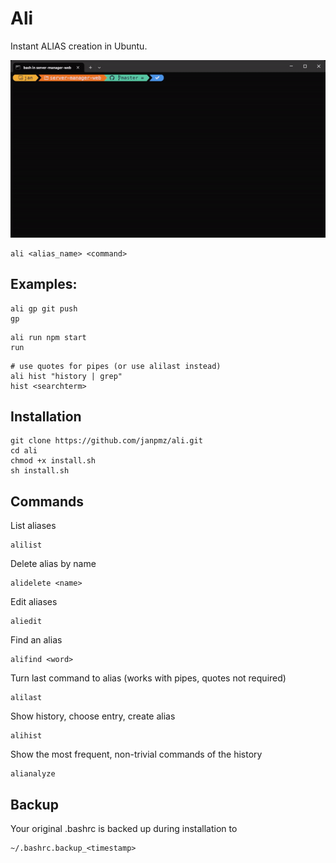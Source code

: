 # Ali

Instant ALIAS creation in Ubuntu.

![](ali_example_gif.gif)


```
ali <alias_name> <command>
```

## Examples:

```
ali gp git push
gp
```

```
ali run npm start
run
```

```
# use quotes for pipes (or use alilast instead)
ali hist "history | grep"
hist <searchterm>
```

## Installation
```
git clone https://github.com/janpmz/ali.git
cd ali
chmod +x install.sh
sh install.sh
```

## Commands

List aliases
```
alilist
```

Delete alias by name
```
alidelete <name>
```

Edit aliases
```
aliedit
```

Find an alias
```
alifind <word>
```

Turn last command to alias (works with pipes, quotes not required)
```
alilast
```

Show history, choose entry, create alias
```
alihist
```

Show the most frequent, non-trivial commands of the history
```
alianalyze
```

## Backup
Your original .bashrc is backed up during installation to
```
~/.bashrc.backup_<timestamp>
```




